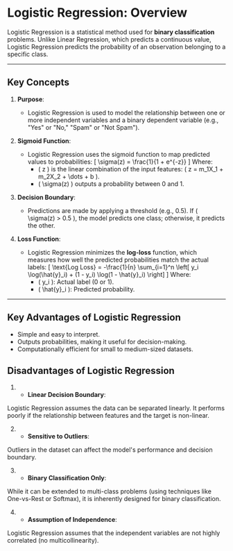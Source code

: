 # Logistic Regression: Overview

Logistic Regression is a statistical method used for **binary classification** problems. Unlike Linear Regression, which predicts a continuous value, Logistic Regression predicts the probability of an observation belonging to a specific class.

---

## Key Concepts

1. **Purpose**:
   - Logistic Regression is used to model the relationship between one or more independent variables and a binary dependent variable (e.g., "Yes" or "No," "Spam" or "Not Spam").

2. **Sigmoid Function**:
   - Logistic Regression uses the sigmoid function to map predicted values to probabilities:
     \[
     \sigma(z) = \frac{1}{1 + e^{-z}}
     \]
     Where:
     - \( z \) is the linear combination of the input features: \( z = m_1X_1 + m_2X_2 + \dots + b \).
     - \( \sigma(z) \) outputs a probability between 0 and 1.

3. **Decision Boundary**:
   - Predictions are made by applying a threshold (e.g., 0.5). If \( \sigma(z) > 0.5 \), the model predicts one class; otherwise, it predicts the other.

4. **Loss Function**:
   - Logistic Regression minimizes the **log-loss** function, which measures how well the predicted probabilities match the actual labels:
     \[
     \text{Log Loss} = -\frac{1}{n} \sum_{i=1}^n \left[ y_i \log(\hat{y}_i) + (1 - y_i) \log(1 - \hat{y}_i) \right]
     \]
     Where:
     - \( y_i \): Actual label (0 or 1).
     - \( \hat{y}_i \): Predicted probability.

---

## Key Advantages of Logistic Regression
- Simple and easy to interpret.
- Outputs probabilities, making it useful for decision-making.
- Computationally efficient for small to medium-sized datasets.

## Disadvantages of Logistic Regression
1. - **Linear Decision Boundary**:

Logistic Regression assumes the data can be separated linearly. It performs poorly if the relationship between features and the target is non-linear.

2. - **Sensitive to Outliers**:

Outliers in the dataset can affect the model's performance and decision boundary.

3. - **Binary Classification Only**:

While it can be extended to multi-class problems (using techniques like One-vs-Rest or Softmax), it is inherently designed for binary classification.

4. - **Assumption of Independence**:

Logistic Regression assumes that the independent variables are not highly correlated (no multicollinearity).